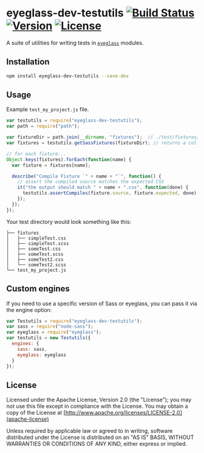 # eyeglass-dev-testutils [![Build Status][travis-ci-badge]][travis-ci] [![Version][npm-version-badge]][npm-version] [![License][license-badge]][license]

A suite of utilities for writing tests in [`eyeglass`][eyeglass] modules.

## Installation

```sh
npm install eyeglass-dev-testutils --save-dev
```

## Usage

Example `test_my_project.js` file.

```js
var testutils = require("eyeglass-dev-testutils");
var path = require("path");

var fixtureDir = path.join(__dirname, "fixtures");  // ./test/fixtures/
var fixtures = testutils.getSassFixtures(fixtureDir); // returns a collection of test fixtures

// for each fixture...
Object.keys(fixtures).forEach(function(name) {
  var fixture = fixtures[name];

  describe("Compile Fixture `" + name + "`", function() {
    // assert the compiled source matches the expected CSS
    it("the output should match " + name + ".css", function(done) {
      testutils.assertCompiles(fixture.source, fixture.expected, done);
    });
  });
});
```

Your test directory would look something like this:

```
├── fixtures
│   ├── simpleTest.css
│   ├── simpleTest.scss
│   ├── someTest.css
│   ├── someTest.scss
│   ├── someTest2.css
│   └── someTest2.scss
└── test_my_project.js
```

## Custom engines

If you need to use a specific version of Sass or eyeglass, you can pass it via the engine option:

```js
var Testutils = require("eyeglass-dev-testutils");
var sass = require("node-sass");
var eyeglass = require("eyeglass");
var testutils = new Testutils({
  engines: {
    sass: sass,
    eyeglass: eyeglass
  }
});
```

## License

Licensed under the Apache License, Version 2.0 (the "License"); you may not use this file except in compliance with the License. You may obtain a copy of the License at [http://www.apache.org/licenses/LICENSE-2.0](apache-license)

Unless required by applicable law or agreed to in writing, software distributed under the License is distributed on an "AS IS" BASIS, WITHOUT WARRANTIES OR CONDITIONS OF ANY KIND, either express or implied.



[travis-ci]: https://travis-ci.org/sass-eyeglass/eyeglass-dev-testutils
[travis-ci-badge]: https://img.shields.io/travis/sass-eyeglass/eyeglass-dev-testutils.svg?style=flat-square
[npm-version]: https://www.npmjs.com/package/eyeglass-dev-testutils
[npm-version-badge]: https://img.shields.io/npm/v/eyeglass-dev-testutils.svg?style=flat-square
[license]: ./LICENSE
[license-badge]: https://img.shields.io/npm/l/eyeglass-dev-testutils.svg?style=flat-square
[eyeglass]: https://github.com/sass-eyeglass/eyeglass
[apache-license]: http://www.apache.org/licenses/LICENSE-2.0